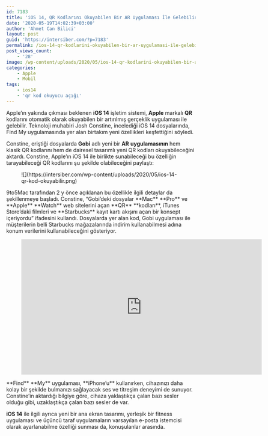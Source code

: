 ```yaml
---
id: 7183
title: 'iOS 14, QR Kodlarını Okuyabilen Bir AR Uygulaması İle Gelebilir'
date: '2020-05-19T14:02:39+03:00'
author: 'Ahmet Can Bilici'
layout: post
guid: 'https://intersiber.com/?p=7183'
permalink: /ios-14-qr-kodlarini-okuyabilen-bir-ar-uygulamasi-ile-gelebilir/
post_views_count:
    - '28'
image: /wp-content/uploads/2020/05/ios-14-qr-kodlarini-okuyabilen-bir-ar-uygulamasi-ile-gelebilir.jpeg
categories:
    - Apple
    - Mobil
tags:
    - ios14
    - 'qr kod okuyucu açığı'
---
```


Apple’ın yakında çıkması beklenen **iOS 14** işletim sistemi, **Apple** markalı **QR** kodlarını otomatik olarak okuyabilen bir artırılmış gerçeklik uygulaması ile gelebilir. Teknoloji muhabiri Josh Constine, incelediği iOS 14 dosyalarında, Find My uygulamasında yer alan birtakım yeni özellikleri keşfettiğini söyledi.

Constine, eriştiği dosyalarda **Gobi** adlı yeni bir **AR** **uygulamasının** hem klasik QR kodlarını hem de dairesel tasarımlı yeni QR kodları okuyabileceğini aktardı. Constine, Apple’ın iOS 14 ile birlikte sunabileceği bu özelliğin tarayabileceği QR kodlarını şu şekilde olabileceğini paylaştı:

<figure class="wp-block-image size-large">![](https://intersiber.com/wp-content/uploads/2020/05/ios-14-qr-kod-okuyabilir.png)</figure>9to5Mac tarafından 2 y önce açıklanan bu özellikle ilgili detaylar da şekillenmeye başladı. Constine, “Gobi’deki dosyalar **Mac** **Pro** ve **Apple** **Watch** web sitelerini açan **QR** **kodları**, iTunes Store’daki filmleri ve **Starbucks** kayıt kartı akışını açan bir konsept içeriyordu” ifadesini kullandı. Dosyalarda yer alan kod, Gobi uygulaması ile müşterilerin belli Starbucks mağazalarında indirim kullanabilmesi adına konum verilerini kullanabileceğini gösteriyor.

<figure class="wp-block-embed-youtube wp-block-embed is-type-video is-provider-youtube wp-embed-aspect-4-3 wp-has-aspect-ratio"><div class="wp-block-embed__wrapper"><span class="embed-youtube" style="text-align:center; display: block;"><iframe allowfullscreen="true" class="youtube-player" height="360" src="https://www.youtube.com/embed/oWkjGh8P-dQ?version=3&rel=1&fs=1&autohide=2&showsearch=0&showinfo=1&iv_load_policy=1&wmode=transparent" style="border:0;" width="640"></iframe></span></div></figure>**Find** **My** uygulaması, **iPhone’u** kullanırken, cihazınızı daha kolay bir şekilde bulmanızı sağlayacak ses ve titreşim deneyimi de sunuyor. Constine’in aktardığı bilgiye göre, cihaza yaklaştıkça çalan bazı sesler olduğu gibi, uzaklaştıkça çalan bazı sesler de var.

**iOS 14** ile ilgili ayrıca yeni bir ana ekran tasarımı, yerleşik bir fitness uygulaması ve üçüncü taraf uygulamaların varsayılan e-posta istemcisi olarak ayarlanabilme özelliği sunması da, konuşulanlar arasında.